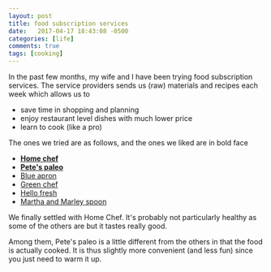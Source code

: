 ```yaml
---
layout: post
title: food subscription services
date:   2017-04-17 18:43:08 -0500
categories: [life]
comments: true
tags: [cooking]
---
```


In the past few months, my wife and I have been trying food subscription services. The service providers sends us (raw) materials and recipes each week which allows us to

* save time in shopping and planning
* enjoy restaurant level dishes with much lower price
* learn to cook (like a pro)

The ones we tried are as follows, and the ones we liked are in bold face

* **[Home chef](https://www.homechef.com)**
* **[Pete's paleo](https://www.petespaleo.com)**
* [Blue apron](https://www.blueapron.com/)
* [Green chef](https://greenchef.com/home)
* [Hello fresh](https://www.hellofresh.com/tasty/)
* [Martha and Marley spoon](https://marleyspoon.com/menu)

We finally settled with Home Chef.
It's probably not particularly healthy as some of the others are but it tastes really good.

Among them, Pete's paleo is a little different from the others in that the food is actually cooked. It is thus slightly more convenient (and less fun) since you just need to warm it up. 



